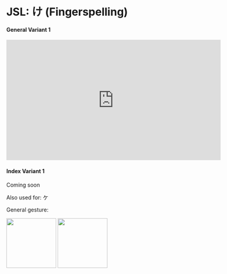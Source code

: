 # JSL: け (Fingerspelling)

<!-- panels:start -->
<!-- div:left-panel -->
<!-- tabs:start -->

#### **General Variant 1**

<iframe width="560" height="315" src="https://www.youtube.com/embed/l1ihlHJp37Y?playlist=l1ihlHJp37Y&controls=0&loop=1&modestbranding=1&disablekb=1&color=white&rel=0" title="YouTube video player" frameborder="0" allow="encrypted-media;"></iframe>

#### **Index Variant 1**

Coming soon

<!-- tabs:end -->
<!-- div:right-panel -->

Also used for: ケ

General gesture:

<img src="/VRSignLanguageDictionary/assets/images/point_left.png" height="130" />
<img src="/VRSignLanguageDictionary/assets/images/openhand_right-up.png" height="130" />

<!-- panels:end -->